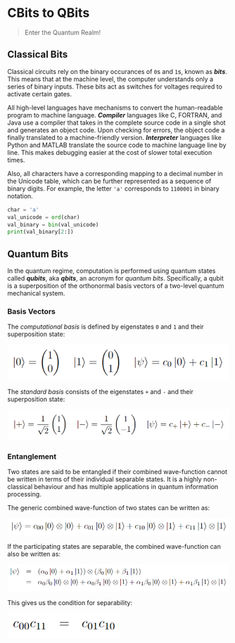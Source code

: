 # CBits to QBits

> Enter the Quantum Realm!

## Classical Bits

Classical circuits rely on the binary occurances of `0`s and `1`s, known as ***bits***. 
This means that at the machine level, the computer understands only a series of binary inputs. 
These bits act as switches for voltages required to activate certain gates.

All high-level languages have mechanisms to convert the human-readable program to machine language. 
***Compiler*** languages like C, FORTRAN, and Java use a compiler that takes in the complete source code in a single shot and generates an object code. 
Upon checking for errors, the object code a finally translated to a machine-friendly version.
***Interpreter*** languages like Python and MATLAB translate the source code to machine language line by line. 
This makes debugging easier at the cost of slower total execution times.

Also, all characters have a corresponding mapping to a decimal number in the Unicode table, which can be further represented as a sequence of binary digits. 
For example, the letter `'a'` corresponds to `1100001` in binary notation.

```Python
char = 'a'
val_unicode = ord(char)
val_binary = bin(val_unicode)
print(val_binary[2:])
```

## Quantum Bits

In the quantum regime, computation is performed using quantum states called ***qubits***, aka ***qbits***, an acronym for *quantum bits*. 
Specifically, a qubit is a superposition of the orthonormal basis vectors of a two-level quantum mechanical system. 

### Basis Vectors

The *computational basis* is defined by eigenstates `0` and `1` and their superposition state:

![Computational Basis](https://github.com/Sampreet/gists/blob/master/tutorials/languages/python-for-physicists/m08-quantum-computing/images/m08t01-computational-basis.png)

The *standard basis* consists of the eigenstates `+` and `-` and their superposition state:

![Standard Basis](https://github.com/Sampreet/gists/blob/master/tutorials/languages/python-for-physicists/m08-quantum-computing/images/m08t01-standard-basis.png)

### Entanglement

Two states are said to be entangled if their combined wave-function cannot be written in terms of their individual separable states. 
It is a highly non-classical behaviour and has multiple applications in quantum information processing.

The generic combined wave-function of two states can be written as:

![Combined State (General)](https://github.com/Sampreet/gists/blob/master/tutorials/languages/python-for-physicists/m08-quantum-computing/images/m08t01-combined-state-general.png)

If the participating states are separable, the combined wave-function can also be written as:

![Combined State (Separable)](https://github.com/Sampreet/gists/blob/master/tutorials/languages/python-for-physicists/m08-quantum-computing/images/m08t01-combined-state-separable.png)

This gives us the condition for separability:

![Separability Condition](https://github.com/Sampreet/gists/blob/master/tutorials/languages/python-for-physicists/m08-quantum-computing/images/m08t01-separability-condition.png)

